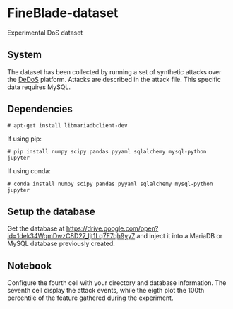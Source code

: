 # FineBlade-dataset
Experimental DoS dataset

## System
The dataset has been collected by running a set of synthetic attacks over the <a href ="https://github.com/dedos-project/DeDOS" >DeDoS</a> platform. Attacks are described in the attack file. This specific data requires MySQL.


## Dependencies
```console
# apt-get install libmariadbclient-dev
```
If using pip:
```console
# pip install numpy scipy pandas pyyaml sqlalchemy mysql-python jupyter
```
If using conda:
```console
# conda install numpy scipy pandas pyyaml sqlalchemy mysql-python jupyter
```

## Setup the database
Get the database at https://drive.google.com/open?id=1dek34WgmDwzC8D27_Ijt1Lq7F7qh9yy7 and inject it into a MariaDB or MySQL database previously created.

## Notebook
Configure the fourth cell with your directory and database information. The seventh cell display the attack events,
while the eigth plot the 100th percentile of the feature gathered during the experiment.
